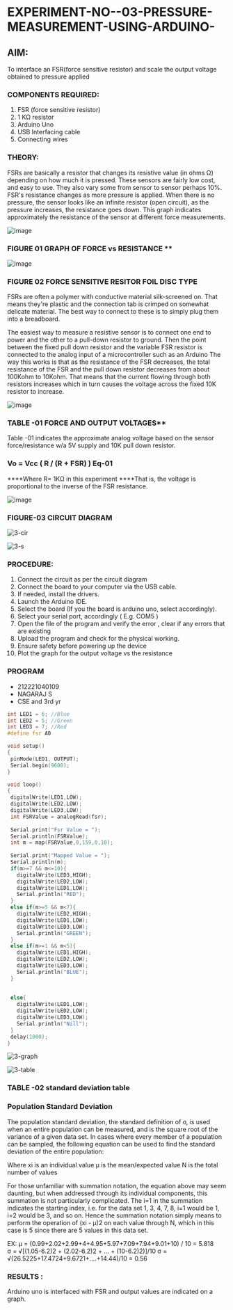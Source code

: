 # EXPERIMENT-NO--03-PRESSURE-MEASUREMENT-USING-ARDUINO-


## AIM: 
To interface an FSR(force sensitive resistor) and scale the output voltage obtained to pressure applied 
 
### COMPONENTS REQUIRED:
1.	FSR  (force sensitive resistor)
2.	1 KΩ resistor 
3.	Arduino Uno 
4.	USB Interfacing cable 
5.	Connecting wires 


### THEORY: 
FSRs are basically a resistor that changes its resistive value (in ohms Ω) depending on how much it is pressed. These sensors are fairly low cost, and easy to use. They also vary some from sensor to sensor perhaps 10%. FSR's resistance changes as more pressure is applied. When there is no pressure, the sensor looks like an infinite resistor (open circuit), as the pressure increases, the resistance goes down. This graph indicates approximately the resistance of the sensor at different force measurements.
 

![image](https://user-images.githubusercontent.com/36288975/163532939-d6888ae1-4068-4d83-86a7-fc4c32d5179e.png)

### FIGURE 01 GRAPH OF FORCE vs RESISTANCE **




![image](https://user-images.githubusercontent.com/36288975/163532957-82d57567-a1c3-48c5-8a87-7ea66d6fca49.png)




### FIGURE 02 FORCE SENSITIVE RESITOR FOIL DISC TYPE  

FSRs are often a polymer with conductive material silk-screened on. That means they're plastic and the connection tab is crimped on somewhat delicate material. The best way to connect to these is to simply plug them into a breadboard.

The easiest way to measure a resistive sensor is to connect one end to power and the other to a pull-down resistor to ground. Then the point between the fixed pull down resistor and the variable FSR resistor is connected to the analog input of a microcontroller such as an Arduino The way this works is that as the resistance of the FSR decreases, the total resistance of the FSR and the pull down resistor decreases from about 100Kohm to 10Kohm. That means that the current flowing through both resistors increases which in turn causes the voltage across the fixed 10K resistor to increase.

 ![image](https://user-images.githubusercontent.com/36288975/163532972-2b909551-12c9-485d-adb1-d1e988d557bd.png)

### TABLE -01 FORCE AND OUTPUT VOLTAGES**
	
  Table -01 indicates the approximate analog voltage based on the sensor force/resistance w/a 5V supply and 10K pull down resistor.

### Vo = Vcc ( R / (R + FSR) )								Eq-01

****Where R= 1KΩ in this experiment 
****That is, the voltage is proportional to the inverse of the FSR resistance.










![image](https://user-images.githubusercontent.com/36288975/163532979-a2a5cb5c-f495-442c-843e-bebb82737a35.png)



### FIGURE-03 CIRCUIT DIAGRAM
![3-cir](https://github.com/nagaraj6618/EXPERIMENT-NO--04-PRESSURE-MEASUREMENT-USING-ARDUINO-AIM-To-interface-an-FSR-force-sensitive-resist/assets/127173574/aeff289e-9a50-4b24-b955-58e4cc1ac955)

![3-s](https://github.com/nagaraj6618/EXPERIMENT-NO--04-PRESSURE-MEASUREMENT-USING-ARDUINO-AIM-To-interface-an-FSR-force-sensitive-resist/assets/127173574/41ddac80-c4ed-4d71-8241-ad015ec35ba2)



### PROCEDURE:
1.	Connect the circuit as per the circuit diagram 
2.	Connect the board to your computer via the USB cable.
3.	If needed, install the drivers.
4.	Launch the Arduino IDE.
5.	Select the board (If you the board is arduino uno, select accordingly).
6.	Select your serial port, accordingly ( E.g. COM5 )
7.	Open the file of the program  and verify the error , clear if any errors that are existing 
8.	Upload the program and check for the physical working. 
9.	Ensure safety before powering up the device 
10.	Plot the graph for the output voltage vs the resistance 


### PROGRAM 
 * 212221040109 
 * NAGARAJ S
 * CSE and 3rd yr 
 ```ino
int LED1 = 6; //Blue
int LED2 = 5; //Green
int LED3 = 7; //Red
#define fsr A0

void setup()
{
  pinMode(LED1, OUTPUT);
  Serial.begin(9600);
}

void loop()
{
  digitalWrite(LED1,LOW);
  digitalWrite(LED2,LOW);
  digitalWrite(LED3,LOW);
  int FSRValue = analogRead(fsr);
  
  Serial.print("Fsr Value = ");
  Serial.println(FSRValue);
  int m = map(FSRValue,0,159,0,10);
  
  Serial.print("Mapped Value = ");
  Serial.println(m);
  if(m>=7 && m<=10){
    digitalWrite(LED3,HIGH);
    digitalWrite(LED2,LOW);
    digitalWrite(LED1,LOW);
    Serial.println("RED");
  }
  else if(m>=5 && m<7){
  	digitalWrite(LED2,HIGH);
    digitalWrite(LED1,LOW);
    digitalWrite(LED3,LOW);
    Serial.println("GREEN");
  }
  else if(m>=1 && m<5){
  	digitalWrite(LED1,HIGH);
    digitalWrite(LED2,LOW);
    digitalWrite(LED3,LOW);
    Serial.println("BLUE");
  }
  
  
  else{
  	digitalWrite(LED1,LOW);
    digitalWrite(LED2,LOW);
    digitalWrite(LED3,LOW);
    Serial.println("Nill");
  }
  delay(1000);
}

```
 ![3-graph](https://github.com/nagaraj6618/EXPERIMENT-NO--04-PRESSURE-MEASUREMENT-USING-ARDUINO-AIM-To-interface-an-FSR-force-sensitive-resist/assets/127173574/f6cfd62d-3617-4445-b16d-37b1d9a4f06b)

 

![3-table](https://github.com/nagaraj6618/EXPERIMENT-NO--04-PRESSURE-MEASUREMENT-USING-ARDUINO-AIM-To-interface-an-FSR-force-sensitive-resist/assets/127173574/aed81847-4653-4668-9cee-7e864f977049)

### TABLE -02 standard deviation table 
### Population Standard Deviation
The population standard deviation, the standard definition of σ, is used when an entire population can be measured, and is the square root of the variance of a given data set. In cases where every member of a population can be sampled, the following equation can be used to find the standard deviation of the entire population:



Where
xi is an individual value
μ is the mean/expected value
N is the total number of values

For those unfamiliar with summation notation, the equation above may seem daunting, but when addressed through its individual components, this summation is not particularly complicated. The i=1 in the summation indicates the starting index, i.e. for the data set 1, 3, 4, 7, 8, i=1 would be 1, i=2 would be 3, and so on. Hence the summation notation simply means to perform the operation of (xi - μ)2 on each value through N, which in this case is 5 since there are 5 values in this data set.

EX:           μ = (0.99+2.02+2.99+4+4.95+5.97+7.09+7.94+9.01+10) / 10 = 5.818     
σ = √[(1.05-6.2)2 + (2.02-6.2)2 + ... + (10-6.2)2)]/10 
σ = √(26.5225+17.4724+9.6721+....+14.44)/10 = 0.56















### RESULTS : 

Arduino uno is interfaced with FSR and output values are indicated on a graph.
